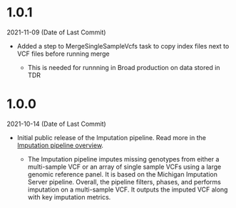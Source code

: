 # 1.0.1
2021-11-09 (Date of Last Commit)
* Added a step to MergeSingleSampleVcfs task to copy index files next to VCF files before running merge

    * This is needed for runnning in Broad production on data stored in TDR

# 1.0.0
2021-10-14 (Date of Last Commit)

* Initial public release of the Imputation pipeline. Read more in the [Imputation pipeline overview](https://broadinstitute.github.io/warp/docs/Pipelines/Imputation_Pipeline/README).

  * The Imputation pipeline imputes missing genotypes from either a multi-sample VCF or an array of single sample VCFs using a large genomic reference panel. It is based on the Michigan Imputation Server pipeline. Overall, the pipeline filters, phases, and performs imputation on a multi-sample VCF. It outputs the imputed VCF along with key imputation metrics.
